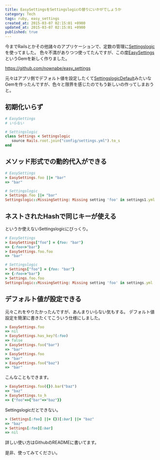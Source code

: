 ```yaml
---
title: EasySettingsをSettingslogicの替りにいかがでしょうか
category: Tech
tags: ruby, easy_settings
created_at: 2015-03-07 02:15:01 +0900
updated_at: 2015-03-07 02:15:01 +0900
published: true
---
```


今までRailsとかその他諸々のアプリケーションで、定数の管理に[Settingslogic](https://github.com/settingslogic/settingslogic)を使ってました。
色々不満がありつつ使ってたんですが、この度[EasySettings](https://rubygems.org/gems/easy_settings)というGemを新しく作りました。

https://github.com/nownabe/easy_settings

元々はアプリ側でデフォルト値を設定したくて[SettingslogicDefault](https://rubygems.org/gems/settingslogic_default)みたいなGemを作ったんですが、色々と限界を感じたのでもう新しいの作ってしまおうと。

## 初期化いらず
```ruby
# EasySettings
# いらない

# Settingslogic
class Settings < Settingslogic
   source Rails.root.join("config/settings.yml").to_s
end
```

## メソッド形式での動的代入ができる
```ruby
# EasySettings
> EasySettings.foo ||= "bar"
=> "bar"

# Settingslogic
> Settings.foo ||= "bar"
Settingslogic::MissingSetting: Missing setting 'foo' in settings1.yml
```

## ネストされたHashで同じキーが使える
というか使えないSettingslogicにびっくり。

```ruby
# EasySettings
> EasySettings["foo"] = {foo: "bar"}
=> {:foo=>"bar"}
> EasySettings.foo.foo
=> "bar"

# Settingslogic
> Settings["foo"] = {foo: "bar"}
=> {:foo=>"bar"}
> Settings.foo.foo
Settingslogic::MissingSetting: Missing setting 'foo' in settings.yml
```

## デフォルト値が設定できる
元々これをやりたかったんですが、あんまりいらない気もする。
デフォルト値設定を簡潔に書きたくてこういう仕様にしました。

```ruby
> EasySettings.foo
=> nil
> EasySettings.has_key?(:foo)
=> false
> EasySettings.foo("bar")
=> "bar"
> EasySettings.foo
=> "bar"
> EasySettings.foo("baz")
=> "bar"
```

こんなこともできます。

```ruby
> EasySettings.foo({}).bar("baz")
=> "baz"
> EasySettings.to_h
=> {"foo"=>{"bar"=>"baz"}}
```

Settingslogicだとできない。

```ruby
> (Settings[:foo] ||= {})[:bar] ||= "baz"
=> "baz"
> Settings[:foo][:bar]
=> nil
```

詳しい使い方はGithubのREADMEに書いてます。

是非、使ってみてください。
